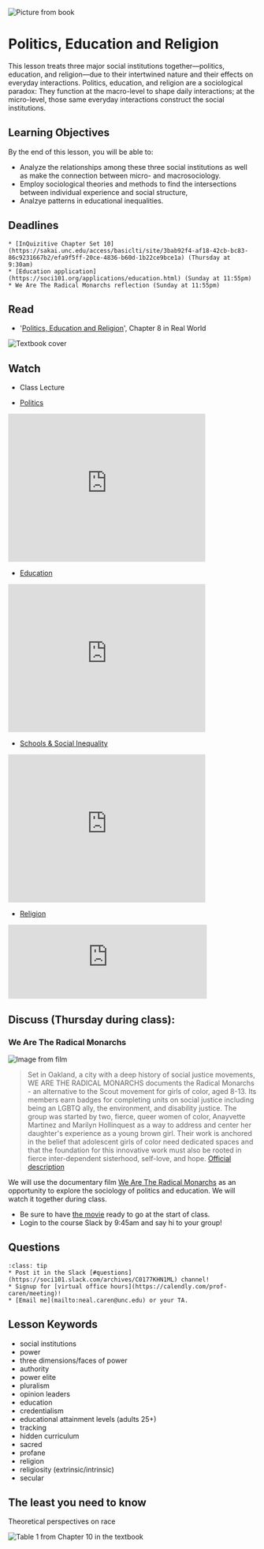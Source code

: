 ![Picture from book](../images/REALWORLD7_FIG10_CO.jpg)

# Politics, Education and Religion

This lesson treats three major social institutions together—politics, education, and religion—due to their intertwined nature and their effects on everyday interactions. Politics, education, and religion are a sociological paradox: They function at the macro-level to shape daily interactions; at the micro-level, those same everyday interactions construct the social institutions.

## Learning Objectives

By the end of this lesson, you will be able to:     
* Analyze the relationships among these three social institutions as well as make the connection between micro- and macrosociology.
* Employ  sociological theories and methods to find the intersections between individual experience and social structure,
* Analzye patterns in educational inequalities.


## Deadlines

```{admonition} Be sure to hand these in before the deadline
* [InQuizitive Chapter Set 10](https://sakai.unc.edu/access/basiclti/site/3bab92f4-af18-42cb-bc83-86c9231667b2/efa9f5ff-20ce-4836-b60d-1b22ce9bce1a) (Thursday at 9:30am)
* [Education application](https://soci101.org/applications/education.html) (Sunday at 11:55pm)
* We Are The Radical Monarchs reflection (Sunday at 11:55pm)

```

## Read
* '[Politics, Education and Religion](https://ncia.wwnorton.com/87056/)', Chapter 8 in Real World

![Textbook cover](https://cdn.wwnorton.com/dam_booktitles/733/img/cover/9780393419337_300.jpeg)



## Watch

* Class Lecture




* [Politics](https://www.youtube.com/watch?v=TCs_hyI15R8)




<iframe
    width="400"
    height="300"
    src="https://www.youtube.com/embed/TCs_hyI15R8"
    frameborder="0"
    allowfullscreen
></iframe>



* [Education](https://www.youtube.com/watch?v=S294zRodS_4)


<iframe
    width="400"
    height="300"
    src="https://www.youtube.com/embed/S294zRodS_4"
    frameborder="0"
    allowfullscreen
></iframe>


* [Schools & Social Inequality](https://www.youtube.com/watch?v=hYMk3Bk08NA)


<iframe
    width="400"
    height="300"
    src="https://www.youtube.com/embed/hYMk3Bk08NA"
    frameborder="0"
    allowfullscreen
></iframe>


* [Religion](https://www.youtube.com/watch?v=pIgb-3e8CWA)

<iframe
    width="80%"
    src="https://www.youtube.com/embed/pIgb-3e8CWA"
    frameborder="0"
    allowfullscreen
></iframe>




## Discuss (Thursday during class):
### We Are The Radical Monarchs

![Image from film](https://flxt.tmsimg.com/assets/196532_bc.jpg)

> Set in Oakland, a city with a deep history of social justice movements, WE ARE THE RADICAL MONARCHS documents the Radical Monarchs - an alternative to the Scout movement for girls of color, aged 8-13. Its members earn badges for completing units on social justice including being an LGBTQ ally, the environment, and disability justice. The group was started by two, fierce, queer women of color, Anayvette Martinez and Marilyn Hollinquest as a way to address and center her daughter's experience as a young brown girl. Their work is anchored in the belief that adolescent girls of color need dedicated spaces and that the foundation for this innovative work must also be rooted in fierce inter-dependent sisterhood, self-love, and hope. [Official description](https://wearetheradicalmonarchsmovie.com)


We will use the documentary film [We Are The Radical Monarchs](http://libproxy.lib.unc.edu/login?url=https://docuseek2.com/v/a/8LE4) as an opportunity to explore the sociology of politics and education.  We will watch it together during class.
* Be sure to have [the movie](http://libproxy.lib.unc.edu/login?url=https://docuseek2.com/v/a/8LE4) ready to go at the start of class.
* Login to the course Slack by 9:45am and say hi to your group!






## Questions

```{admonition} If you have any questions at all about what you are supposed to do on this lesson, please remember I am here to help. Reach out any time so I can support your success.
:class: tip
* Post it in the Slack [#questions](https://soci101.slack.com/archives/C0177KHN1ML) channel!
* Signup for [virtual office hours](https://calendly.com/prof-caren/meeting)!
* [Email me](mailto:neal.caren@unc.edu) or your TA.
```


## Lesson Keywords

* social institutions
* power
* three dimensions/faces of power
* authority
* power elite
* pluralism
* opinion leaders
* education
* credentialism
* educational attainment levels (adults 25+)
* tracking
* hidden curriculum
* sacred
* profane
* religion
* religiosity (extrinsic/intrinsic)
* secular


## The least you need to know
Theoretical perspectives on race

![Table 1 from Chapter 10 in the textbook](../images/REALWORLD7_TABLE10.01.jpg "Table 1 from Chapter 10 in the textbook")
